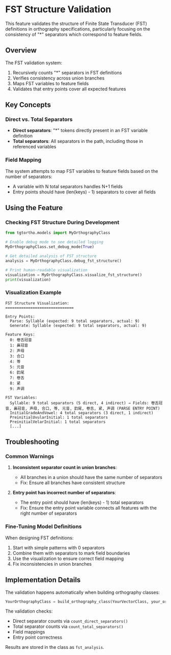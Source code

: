 # FST Structure Validation

This feature validates the structure of Finite State Transducer (FST) definitions in orthography specifications, particularly focusing on the consistency of "*" separators which correspond to feature fields.

## Overview

The FST validation system:

1. Recursively counts "*" separators in FST definitions
2. Verifies consistency across union branches
3. Maps FST variables to feature fields
4. Validates that entry points cover all expected features

## Key Concepts

### Direct vs. Total Separators

- **Direct separators**: "*" tokens directly present in an FST variable definition
- **Total separators**: All separators in the path, including those in referenced variables

### Field Mapping

The system attempts to map FST variables to feature fields based on the number of separators:
- A variable with N total separators handles N+1 fields
- Entry points should have (len(keys) - 1) separators to cover all fields

## Using the Feature

### Checking FST Structure During Development

```python
from tgtortho.models import MyOrthographyClass

# Enable debug mode to see detailed logging
MyOrthographyClass.set_debug_mode(True)

# Get detailed analysis of FST structure
analysis = MyOrthographyClass.debug_fst_structure()

# Print human-readable visualization
visualization = MyOrthographyClass.visualize_fst_structure()
print(visualization)
```

### Visualization Example

```
FST Structure Visualization:
==============================

Entry Points:
  Parse: Syllable (expected: 9 total separators, actual: 9)
  Generate: Syllable (expected: 9 total separators, actual: 9)

Feature Keys:
  0: 卷舌冠音
  1: 鼻冠音
  2: 声母
  3: 合口
  4: 等
  5: 元音
  6: 韵尾
  7: 卷舌
  8: 紧
  9: 声调

FST Variables:
  Syllable: 9 total separators (5 direct, 4 indirect) → Fields: 卷舌冠音, 鼻冠音, 声母, 合口, 等, 元音, 韵尾, 卷舌, 紧, 声调 (PARSE ENTRY POINT)
  InitialGradeAndVowel: 4 total separators (3 direct, 1 indirect)
  PreinitialUvularInitial: 1 total separators
  PreinitialVelarInitial: 1 total separators
  [...]
```

## Troubleshooting

### Common Warnings

1. **Inconsistent separator count in union branches**:
   - All branches in a union should have the same number of separators
   - Fix: Ensure all branches have consistent structure

2. **Entry point has incorrect number of separators**:
   - The entry point should have (len(keys) - 1) total separators
   - Fix: Ensure the entry point variable connects all features with the right number of separators

### Fine-Tuning Model Definitions

When designing FST definitions:

1. Start with simple patterns with 0 separators
2. Combine them with separators to mark field boundaries
3. Use the visualization to ensure correct field mapping
4. Fix inconsistencies in union branches

## Implementation Details

The validation happens automatically when building orthography classes:

```python
YourOrthographyClass = build_orthography_class(YourVectorClass, your_orthography_spec)
```

The validation checks:
- Direct separator counts via `count_direct_separators()`
- Total separator counts via `count_total_separators()`
- Field mappings
- Entry point correctness

Results are stored in the class as `fst_analysis`. 